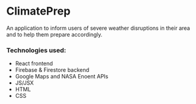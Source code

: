 # ClimatePrep

An application to inform users of severe weather disruptions in their area and to help them prepare accordingly.

### Technologies used:

* React frontend
* Firebase & Firestore backend
* Google Maps and NASA Enoent APIs
* JS/JSX
* HTML
* CSS


